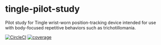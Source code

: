 # tingle-pilot-study
Pilot study for Tingle wrist-worn position-tracking device intended for use with body-focused repetitive behaviors such as trichotillomania.

[![CircleCI](https://circleci.com/gh/ChildMindInstitute/tingle-pilot-study/tree/master.svg?style=shield&circle-token=7650679b4d1aa3526b523d32fe49526b8cf5a180)](https://circleci.com/gh/ChildMindInstitute/tingle-pilot-study/tree/master) [![coverage](https://11-113909973-gh.circle-artifacts.com/0/coverage/coverage.svg)](https://11-113909973-gh.circle-artifacts.com/0/home/circleci/repo/coverage/index.html)
